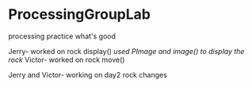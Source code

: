 # ProcessingGroupLab
processing practice
what's good


Jerry- worked on rock display() *used PImage and image() to display the rock*
Victor- worked on rock move()





Jerry and Victor- working on day2 rock changes
